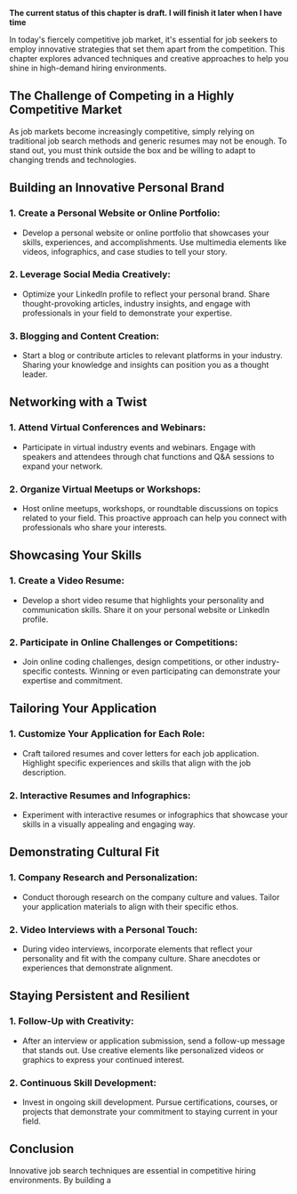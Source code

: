 **The current status of this chapter is draft. I will finish it later when I have time**

In today's fiercely competitive job market, it's essential for job seekers to employ innovative strategies that set them apart from the competition. This chapter explores advanced techniques and creative approaches to help you shine in high-demand hiring environments.

The Challenge of Competing in a Highly Competitive Market
---------------------------------------------------------

As job markets become increasingly competitive, simply relying on traditional job search methods and generic resumes may not be enough. To stand out, you must think outside the box and be willing to adapt to changing trends and technologies.

Building an Innovative Personal Brand
-------------------------------------

### 1. **Create a Personal Website or Online Portfolio:**

* Develop a personal website or online portfolio that showcases your skills, experiences, and accomplishments. Use multimedia elements like videos, infographics, and case studies to tell your story.

### 2. **Leverage Social Media Creatively:**

* Optimize your LinkedIn profile to reflect your personal brand. Share thought-provoking articles, industry insights, and engage with professionals in your field to demonstrate your expertise.

### 3. **Blogging and Content Creation:**

* Start a blog or contribute articles to relevant platforms in your industry. Sharing your knowledge and insights can position you as a thought leader.

Networking with a Twist
-----------------------

### 1. **Attend Virtual Conferences and Webinars:**

* Participate in virtual industry events and webinars. Engage with speakers and attendees through chat functions and Q\&A sessions to expand your network.

### 2. **Organize Virtual Meetups or Workshops:**

* Host online meetups, workshops, or roundtable discussions on topics related to your field. This proactive approach can help you connect with professionals who share your interests.

Showcasing Your Skills
----------------------

### 1. **Create a Video Resume:**

* Develop a short video resume that highlights your personality and communication skills. Share it on your personal website or LinkedIn profile.

### 2. **Participate in Online Challenges or Competitions:**

* Join online coding challenges, design competitions, or other industry-specific contests. Winning or even participating can demonstrate your expertise and commitment.

Tailoring Your Application
--------------------------

### 1. **Customize Your Application for Each Role:**

* Craft tailored resumes and cover letters for each job application. Highlight specific experiences and skills that align with the job description.

### 2. **Interactive Resumes and Infographics:**

* Experiment with interactive resumes or infographics that showcase your skills in a visually appealing and engaging way.

Demonstrating Cultural Fit
--------------------------

### 1. **Company Research and Personalization:**

* Conduct thorough research on the company culture and values. Tailor your application materials to align with their specific ethos.

### 2. **Video Interviews with a Personal Touch:**

* During video interviews, incorporate elements that reflect your personality and fit with the company culture. Share anecdotes or experiences that demonstrate alignment.

Staying Persistent and Resilient
--------------------------------

### 1. **Follow-Up with Creativity:**

* After an interview or application submission, send a follow-up message that stands out. Use creative elements like personalized videos or graphics to express your continued interest.

### 2. **Continuous Skill Development:**

* Invest in ongoing skill development. Pursue certifications, courses, or projects that demonstrate your commitment to staying current in your field.

Conclusion
----------

Innovative job search techniques are essential in competitive hiring environments. By building a
